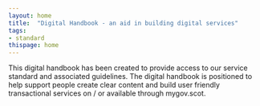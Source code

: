 ```yaml
---
layout: home
title:  "Digital Handbook - an aid in building digital services"
tags:
- standard
thispage: home
---
```


This digital handbook has been created to provide access to our service standard and associated guidelines. The digital handbook is positioned to help support people create clear content and build user friendly transactional services on / or available through mygov.scot.